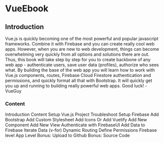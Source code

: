 # VueEbook

## Introduction
Vue.js is quickly becoming one of the most powerful and popular javascript frameworks. Combine it with Firebase and you can create really cool web apps. However, when you are new to web development, things can become overwhelming very quickly from all options and solutions there are out. 
Thus, this book will take step by step for you to create backbone of any web app - authenticate users, save user data (profiles), authorize who sees what. 
By building the base of the web app you will learn how to work with Vue.js components, routes, Firebase Cloud Firestore authentication and permissions, and quickly format all that with Bootstrap. It will quickly get you up and running to building really powerful web apps. 
Good luck!
-VueGuy


### Content
Introduction
Content
Setup Vue.js Project
Troubleshoot
Setup Firebase
Add Bootstrap
Add Custom Stylesheet
Add Icons
Or Add Vuetify
Add New Component
Add New View
Authenticate with FirebaseUI
Add Data to Firebase
Iterate Data (v-for)
Dynamic Routing
Define Permissions
Firebase level
App Level
Bonus: Upload to Github
Bonus: Source Code

